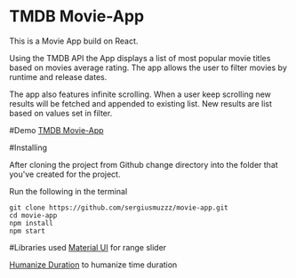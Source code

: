 # TMDB Movie-App

This is a Movie App build on React.

Using the TMDB API the App displays a list of most popular movie titles based on movies average rating.
The app allows the user to filter movies by runtime and release dates.

The app also features infinite scrolling. When a user keep scrolling new results will be fetched and appended to existing list. New results are list based on values set in filter. 

#Demo
[TMDB Movie-App](https://main.dgmhq7jrgavj.amplifyapp.com/)

#Installing

After cloning the project from Github change directory into the folder that you've created for the project.

Run the following in the terminal

```
git clone https://github.com/sergiusmuzzz/movie-app.git
cd movie-app
npm install
npm start
```

#Libraries used
[Material UI](https://www.npmjs.com/package/@material-ui/core) for range slider

[Humanize Duration](https://www.npmjs.com/package/humanize-duration) to humanize time duration
